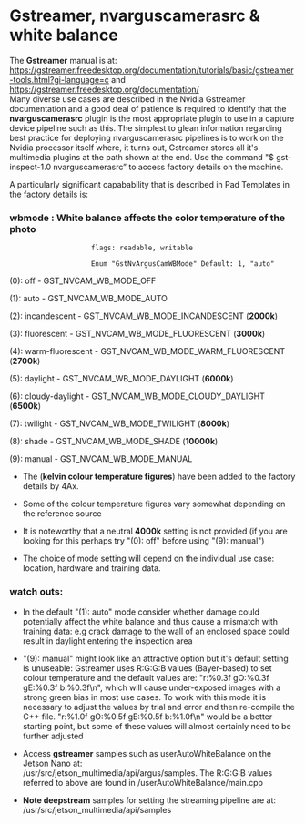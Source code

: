# Gstreamer, nvarguscamerasrc & white balance

The __Gstreamer__ manual is at: https://gstreamer.freedesktop.org/documentation/tutorials/basic/gstreamer-tools.html?gi-language=c
and https://gstreamer.freedesktop.org/documentation/  
Many diverse use cases are described in the Nvidia Gstreamer documentation and a good deal of patience is required to identify that the
__nvarguscamerasrc__ plugin is the most appropriate plugin to use in a capture device pipeline such as this.
The simplest to glean information regarding best practice for deploying nvarguscamerasrc pipelines is to work on the Nvidia processor itself 
where, it turns out, Gstreamer stores all it's multimedia plugins at the path shown at the end.
Use the command "$ gst-inspect-1.0 nvarguscamerasrc” to access factory details on the machine. 

A particularly significant capabability that is described in Pad Templates in the factory details is:

### wbmode         : White balance affects the color temperature of the photo

                        flags: readable, writable
                        
                        Enum "GstNvArgusCamWBMode" Default: 1, "auto"

(0): off              - GST_NVCAM_WB_MODE_OFF

(1): auto             - GST_NVCAM_WB_MODE_AUTO

(2): incandescent     - GST_NVCAM_WB_MODE_INCANDESCENT          (__2000k__)

(3): fluorescent      - GST_NVCAM_WB_MODE_FLUORESCENT          (__3000k__)

(4): warm-fluorescent - GST_NVCAM_WB_MODE_WARM_FLUORESCENT      (__2700k__)

(5): daylight         - GST_NVCAM_WB_MODE_DAYLIGHT		          (__6000k__)

(6): cloudy-daylight  - GST_NVCAM_WB_MODE_CLOUDY_DAYLIGHT	      (__6500k__)

(7): twilight         - GST_NVCAM_WB_MODE_TWILIGHT		          (__8000k__)

(8): shade            - GST_NVCAM_WB_MODE_SHADE		              (__10000k__)

(9): manual           - GST_NVCAM_WB_MODE_MANUAL

*  The (__kelvin colour temperature figures__) have been added to the factory details by 4Ax.

*  Some of the colour temperature figures vary somewhat depending on the reference source

*  It is noteworthy that a neutral __4000k__ setting is not provided (if you are looking for this perhaps try "(0): off" before using "(9): manual")

*  The choice of mode setting will depend on the individual use case: location, hardware and training data.

### watch outs:

*  In the default "(1): auto" mode consider whether damage could potentially affect the white balance and thus cause a mismatch with training data: e.g crack damage to
the wall of an enclosed space could result in daylight entering the inspection area
   
*  "(9): manual" might look like an attractive option but it's default setting is unuseable: Gstreamer uses R:G:G:B values (Bayer-based) to set colour temperature 
and the default values are: "r:%0.3f gO:%0.3f gE:%0.3f b:%0.3f\n", which will cause under-exposed images with a strong green bias in most use cases. To work with this mode
it is necessary to adjust the values by trial and error and then re-compile the C++ file. "r:%1.0f gO:%0.5f gE:%0.5f b:%1.0f\n" would be a better starting point, but some
of these values will almost certainly need to be further adjusted

*  Access __gstreamer__ samples such as userAutoWhiteBalance on the Jetson Nano at:   
/usr/src/jetson_multimedia/api/argus/samples. The R:G:G:B values referred to above are found in /userAutoWhiteBalance/main.cpp

*  __Note deepstream__ samples for setting the streaming pipeline are at:  
/usr/src/jetson_multimedia/api/samples
